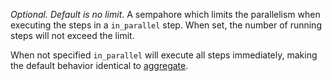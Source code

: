 *Optional. Default is no limit*. A sempahore which limits the parallelism when executing the steps in a 
`in_parallel` step. When set, the number of running steps will not exceed the limit.

When not specified `in_parallel` will execute all steps immediately, making the default behavior 
identical to [aggregate](https://concourse-ci.org/aggregate-step.html).

